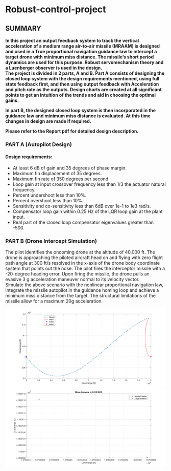 # Robust-control-project

## SUMMARY
**In this project an output feedback system to track the vertical acceleration of a medium range air-to-air missile (MRAAM) is
designed and used in a True proportional navigation guidance law to intercept a target drone
with minimum miss distance. The missile’s short period dynamics are used for this purpose.
Robust servomechanism theory and a Luenberger observer is used in the design.   
The project is divided in 2 parts, A and B. Part A consists of designing the closed loop
system with the design requirements mentioned, using full state feedback first, and then using
output feedback with Acceleration and pitch rate as the outputs. Design charts are created at all significant points to get an intuition of the trends and aid in choosing the optimal gains.**

**In part B, the designed closed loop system is then incorporated in the guidance law and
minimum miss distance is evaluated. At this time changes in design are made if required.**  <br/>

**Please refer to the Report pdf for detailed design description.**

###  PART A (Autopilot Design)
#### Design requirements:
* At least 6 dB of gain and 35 degrees of phase margin.
* Maximum fin displacement of 35 degrees.
* Maximum fin rate of 350 degrees per second
* Loop gain at input crossover frequency less than 1/3 the actuator natural frequency.
* Percent undershoot less than 10%.
* Percent overshoot less than 10%.
* Sensitivity and co-sensitivity less than 6dB over 1e-1 to 1e3 rad/s.
* Compensator loop gain within 0.25 Hz of the LQR loop gain at the plant input.
* Real part of the closed loop compensator eigenvalues greater than -500.  
<!---->
### PART B (Drone Intercept Simulation)
The pilot identifies the oncoming drone at the altitude of 40,000 ft. The drone is approaching the 
piloted aircraft head on and flying with zero flight path angle at 300 ft/s resolved in the x-axis of 
the drone body coordinate system that points out the nose. The pilot fires the interceptor missile 
with a -20-degree heading error. Upon firing the missile, the drone pulls an evasive 3 g 
acceleration maneuver normal to its velocity vector. <br/>
Simulate the above scenario with the nonlinear proportional navigation law, integrate the missile autopilot in the guidance homing loop and achieve a minimum miss distance from the target. The structural limitations of the missile allow for a maximum 20g acceleration.
<!---->
![](images/missile.png)  <br/>
![](images/miss2.png) <br/>


